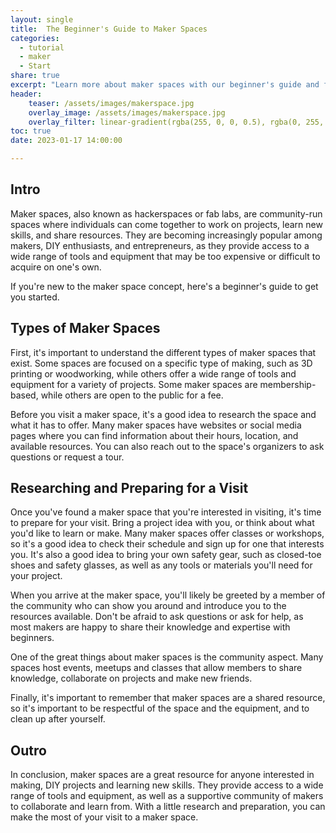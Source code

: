 ```yaml
---
layout: single
title:  The Beginner's Guide to Maker Spaces
categories:
  - tutorial
  - maker
  - Start
share: true
excerpt: "Learn more about maker spaces with our beginner's guide and find a space near you to get started on your next DIY project."
header:
    teaser: /assets/images/makerspace.jpg
    overlay_image: /assets/images/makerspace.jpg
    overlay_filter: linear-gradient(rgba(255, 0, 0, 0.5), rgba(0, 255, 255, 0.5))
toc: true
date: 2023-01-17 14:00:00

---
```

## Intro
Maker spaces, also known as hackerspaces or fab labs, are community-run spaces where individuals can come together to work on projects, learn new skills, and share resources. They are becoming increasingly popular among makers, DIY enthusiasts, and entrepreneurs, as they provide access to a wide range of tools and equipment that may be too expensive or difficult to acquire on one's own.

If you're new to the maker space concept, here's a beginner's guide to get you started.

## Types of Maker Spaces
First, it's important to understand the different types of maker spaces that exist. Some spaces are focused on a specific type of making, such as 3D printing or woodworking, while others offer a wide range of tools and equipment for a variety of projects. Some maker spaces are membership-based, while others are open to the public for a fee.

Before you visit a maker space, it's a good idea to research the space and what it has to offer. Many maker spaces have websites or social media pages where you can find information about their hours, location, and available resources. You can also reach out to the space's organizers to ask questions or request a tour.

## Researching and Preparing for a Visit
Once you've found a maker space that you're interested in visiting, it's time to prepare for your visit. Bring a project idea with you, or think about what you'd like to learn or make. Many maker spaces offer classes or workshops, so it's a good idea to check their schedule and sign up for one that interests you. It's also a good idea to bring your own safety gear, such as closed-toe shoes and safety glasses, as well as any tools or materials you'll need for your project.

When you arrive at the maker space, you'll likely be greeted by a member of the community who can show you around and introduce you to the resources available. Don't be afraid to ask questions or ask for help, as most makers are happy to share their knowledge and expertise with beginners.

One of the great things about maker spaces is the community aspect. Many spaces host events, meetups and classes that allow members to share knowledge, collaborate on projects and make new friends.

Finally, it's important to remember that maker spaces are a shared resource, so it's important to be respectful of the space and the equipment, and to clean up after yourself.

## Outro
In conclusion, maker spaces are a great resource for anyone interested in making, DIY projects and learning new skills. They provide access to a wide range of tools and equipment, as well as a supportive community of makers to collaborate and learn from. With a little research and preparation, you can make the most of your visit to a maker space.